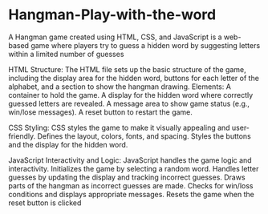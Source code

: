 # Hangman-Play-with-the-word
A Hangman game created using HTML, CSS, and JavaScript is a web-based game where players try to guess a hidden word by suggesting letters within a limited number of guesses

HTML
Structure: The HTML file sets up the basic structure of the game, including the display area for the hidden word, buttons for each letter of the alphabet, and a section to show the hangman drawing.
Elements:
A container to hold the game.
A display for the hidden word where correctly guessed letters are revealed.
A message area to show game status (e.g., win/lose messages).
A reset button to restart the game.

CSS
Styling: CSS styles the game to make it visually appealing and user-friendly.
Defines the layout, colors, fonts, and spacing.
Styles the buttons and the display for the hidden word.

JavaScript
Interactivity and Logic: JavaScript handles the game logic and interactivity.
Initializes the game by selecting a random word.
Handles letter guesses by updating the display and tracking incorrect guesses.
Draws parts of the hangman as incorrect guesses are made.
Checks for win/loss conditions and displays appropriate messages.
Resets the game when the reset button is clicked
